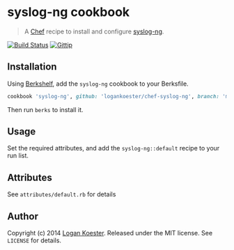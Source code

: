 # syslog-ng cookbook
> A [Chef](http://getchef.com/) recipe to install and configure [syslog-ng](https://wiki.archlinux.org/index.php/Syslog-ng).

[![Build Status](http://ci.ldk.io/logankoester/chef-syslog-ng/badge)](http://ci.ldk.io/logankoester/chef-syslog-ng/)
[![Gittip](http://img.shields.io/gittip/logankoester.png)](https://www.gittip.com/logankoester/)

## Installation

Using [Berkshelf](http://berkshelf.com/), add the `syslog-ng` cookbook to your Berksfile.

```ruby
cookbook 'syslog-ng', github: 'logankoester/chef-syslog-ng', branch: 'master'
```
Then run `berks` to install it.

## Usage

Set the required attributes, and add the `syslog-ng::default` recipe to your run list.

## Attributes

See `attributes/default.rb` for details

## Author

Copyright (c) 2014 [Logan Koester](http://logankoester.com). Released under the MIT license. See `LICENSE` for details.
